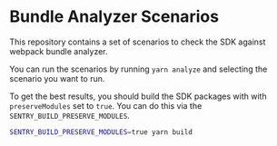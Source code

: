 # Bundle Analyzer Scenarios

This repository contains a set of scenarios to check the SDK against webpack bundle analyzer.

You can run the scenarios by running `yarn analyze` and selecting the scenario you want to run.

To get the best results, you should build the SDK packages with with `preserveModules` set to `true`. You can do this
via the `SENTRY_BUILD_PRESERVE_MODULES`.

```bash
SENTRY_BUILD_PRESERVE_MODULES=true yarn build
```
